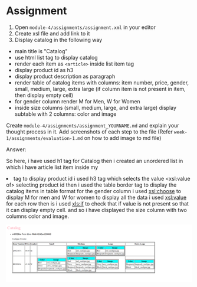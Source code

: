# Assignment

1. Open `module-4/assignments/assignment.xml` in your editor
2. Create xsl file and add link to it
3. Display catalog in the following way

- main title is "Catalog"
- use html list tag to display catalog
- render each item as `<article>` inside list item tag
- display product id as h3
- display product description as paragraph
- render table of catalog items with columns: item number, price, gender, small, medium, large, extra large (if column item is not present in item, then display empty cell)
- for gender column render M for Men, W for Women
- inside size columns (small, medium, large, and extra large) display subtable with 2 columns: color and image

Create `module-4/assignments/assignment_YOURNAME.md` and explain your thought process in it. Add screenshots of each step to the file (Refer `week-1/assignments/evaluation-1.md` on how to add image to md file)



Answer:

So here, i have used h1 tag for Catalog
then i created an unordered list in which i have article list item inside my <li>tag
to display product id i used h3 tag which selects the value <xsl:value of> selecting product id 
then i used the table border tag to display the catalog items in table format 
for the gender column i used <xsl:choose> to display M for men and W for women
to display all the data i used <xsl:value> for each row
then is i used <xls:if> to check that if value is not present so that  it can display empty cell.
and so i have displayed the size column with two columns color and image.

![](assets/assignment4-output.PNG)
